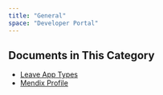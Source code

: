 ```yaml
---
title: "General"
space: "Developer Portal"
---
```


## Documents in This Category

* [Leave App Types](leave-app)
* [Mendix Profile](mendixprofile)
